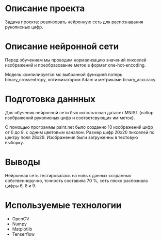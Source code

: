 # Описание проекта

Задача проекта: реализовать нейронную сеть для распознавания рукописных цифр.

# Описание нейронной сети

Перед обучением мы проводим нормализацию значений пикселей изображений и преобразование меток в формат one-hot-encoding.

Модель компилируется мс выбоанной функцией потерь binary_crossentropy, оптимизатором Adam и метриками binary_accuracy.

# Подготовка даннных

Для обучения нейронной сети был использован датасет MNIST (набор изображений рукописных цифр и соответсвующих им меток).

С помощью программы paint.net было созданно 10 изображений цифр от 0 до 9, с одним цветовым каналом. Размер цифр 20х20 пикселей по центру поля 28х29.
Изображения были загруженны в тестовую выборку.

# Выводы

Нейронная сеть тестировалась на новых данных созданных собственноручно, точность составила 70 %, сеть плохо распознала цифры 6, 8 и 9.

# Используемые технологии

* OpenCV
* Numpy
* Matplotlib
* Tenserflow
